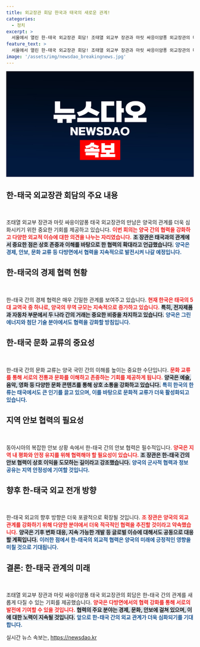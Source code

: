 ```yaml
---
title: 외교장관 회담 한국과 태국의 새로운 관계!
categories:
  - 정치
excerpt: >
  서울에서 열린 한-태국 외교장관 회담! 조태열 외교부 장관과 마릿 싸응이얌퐁 외교장관의 대화 속, 한-태국 관계의 미래가 어떻게 변화할지 궁금하지 않으신가요? 클릭해서 그 뒷이야기를 확인해보세요!
feature_text: >
  서울에서 열린 한-태국 외교장관 회담! 조태열 외교부 장관과 마릿 싸응이얌퐁 외교장관의 대화 속, 한-태국 관계의 미래가 어떻게 변화할지 궁금하지 않으신가요? 클릭해서 그 뒷이야기를 확인해보세요!
image: '/assets/img/newsdao_breakingnews.jpg'
---
```


<p><img src="/assets/img/newsdao_breakingnews.jpg" alt="ontimetimes 속보" /></p>

<h2 data-ke-size="size26">한-태국 외교장관 회담의 주요 내용</h2>

<p data-ke-size="size16">&nbsp;</p>

<p>조태열 외교부 장관과 마릿 싸응이얌퐁 태국 외교장관의 만남은 양국의 관계를 더욱 심화시키기 위한 중요한 기회를 제공하고 있습니다. <b><span style="color: #ee2323;">이번 회의는 양국 간의 협력을 강화하고 다양한 외교적 이슈에 대한 의견을 나누는 자리였습니다.</span></b> <b><span style="background-color: #21538527;">조 장관은 태국과의 관계에서 중요한 점은 상호 존중과 이해를 바탕으로 한 협력의 확대라고 언급했습니다.</span></b> <b><span style="color: #1a5490;">양국은 경제, 안보, 문화 교류 등 다방면에서 협력을 지속적으로 발전시켜 나갈 예정입니다.</span></b></p>

<h2 data-ke-size="size26">한-태국의 경제 협력 현황</h2>

<p data-ke-size="size16">&nbsp;</p>

<p>한-태국 간의 경제 협력은 매우 긴밀한 관계를 보여주고 있습니다. <b><span style="color: #ee2323;">현재 한국은 태국의 5대 교역국 중 하나로, 양국의 무역 규모는 지속적으로 증가하고 있습니다.</span></b> <b><span style="background-color: #21538527;">특히, 전자제품과 자동차 부문에서 두 나라 간의 거래는 중요한 비중을 차지하고 있습니다.</span></b> <b><span style="color: #1a5490;">양국은 그린 에너지와 첨단 기술 분야에서도 협력을 강화할 방침입니다.</span></b></p>

<h2 data-ke-size="size26">한-태국 문화 교류의 중요성</h2>

<p data-ke-size="size16">&nbsp;</p>

<p>한-태국 간의 문화 교류는 양국 국민 간의 이해를 높이는 중요한 수단입니다. <b><span style="color: #ee2323;">문화 교류를 통해 서로의 전통과 문화를 이해하고 존중하는 기회를 제공하게 됩니다.</span></b> <b><span style="background-color: #21538527;">양국은 예술, 음악, 영화 등 다양한 문화 콘텐츠를 통해 상호 소통을 강화하고 있습니다.</span></b> <b><span style="color: #1a5490;">특히 한국의 한류는 태국에서도 큰 인기를 끌고 있으며, 이를 바탕으로 문화적 교류가 더욱 활성화되고 있습니다.</span></b></p>

<h2 data-ke-size="size26">지역 안보 협력의 필요성</h2>

<p data-ke-size="size16">&nbsp;</p>

<p>동아시아의 복잡한 안보 상황 속에서 한-태국 간의 안보 협력은 필수적입니다. <b><span style="color: #ee2323;">양국은 지역 내 평화와 안정 유지를 위해 협력해야 할 필요성이 있습니다.</span></b> <b><span style="background-color: #21538527;">조 장관은 한-태국 간의 안보 협력이 상호 이익을 도모하는 길이라고 강조했습니다.</span></b> <b><span style="color: #1a5490;">양국의 군사적 협력과 정보 공유는 지역 안정성에 기여할 것입니다.</span></b></p>

<h2 data-ke-size="size26">향후 한-태국 외교 전개 방향</h2>

<p data-ke-size="size16">&nbsp;</p>

<p>한-태국 외교의 향후 방향은 더욱 포괄적으로 확장될 것입니다. <b><span style="color: #ee2323;">조 장관은 양국의 외교 관계를 강화하기 위해 다양한 분야에서 더욱 적극적인 협력을 추진할 것이라고 약속했습니다.</span></b> <b><span style="background-color: #21538527;">양국은 기후 변화 대응, 지속 가능한 개발 등 글로벌 이슈에 대해서도 공동으로 대응할 계획입니다.</span></b> <b><span style="color: #1a5490;">이러한 점에서 한-태국의 외교적 협력은 양국의 미래에 긍정적인 영향을 미칠 것으로 기대됩니다.</span></b></p>

<h2 data-ke-size="size26">결론: 한-태국 관계의 미래</h2>

<p data-ke-size="size16">&nbsp;</p>

<p>조태열 외교부 장관과 마릿 싸응이얌퐁 태국 외교장관의 회담은 한-태국 간의 관계를 새롭게 다질 수 있는 기회를 제공했습니다. <b><span style="color: #ee2323;">양국은 다방면에서의 협력 강화를 통해 서로의 발전에 기여할 수 있을 것입니다.</span></b> <b><span style="background-color: #21538527;">협력의 주요 분야는 경제, 문화, 안보에 걸쳐 있으며, 이에 대한 노력이 지속될 것입니다.</span></b> <b><span style="color: #1a5490;">앞으로 한-태국 간의 외교 관계가 더욱 심화되기를 기대합니다.</span></b></p>
실시간 뉴스 속보는, <a href="https://newsdao.kr" rel="dofollow">https://newsdao.kr</a>


